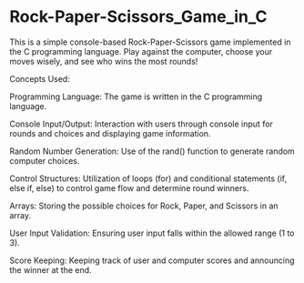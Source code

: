 # Rock-Paper-Scissors_Game_in_C
 This is a simple console-based Rock-Paper-Scissors game implemented in the C programming language. Play against the computer, choose your moves wisely, and see who wins the most rounds!


Concepts Used:


Programming Language: The game is written in the C programming language.

Console Input/Output: Interaction with users through console input for rounds and choices and displaying game information.

Random Number Generation: Use of the rand() function to generate random computer choices.

Control Structures: Utilization of loops (for) and conditional statements (if, else if, else) to control game flow and determine round winners.

Arrays: Storing the possible choices for Rock, Paper, and Scissors in an array.

User Input Validation: Ensuring user input falls within the allowed range (1 to 3).

Score Keeping: Keeping track of user and computer scores and announcing the winner at the end.